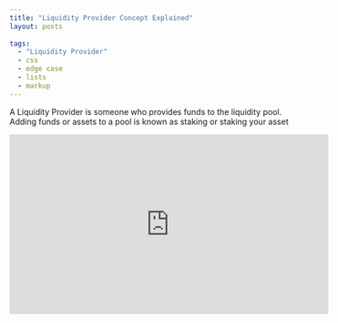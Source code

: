 ```yaml
---
title: "Liquidity Provider Concept Explained"
layout: posts
 
tags:
  - "Liquidity Provider"
  - css
  - edge case
  - lists
  - markup
---
```


A Liquidity Provider is someone who provides funds to the liquidity pool. Adding funds or assets to a pool is known as staking or staking your asset

<iframe width="560" height="315" src="https://www.youtube.com/embed/08Mwe93Tb1o" frameborder="0" allow="accelerometer; autoplay; clipboard-write; encrypted-media; gyroscope; picture-in-picture" allowfullscreen></iframe>